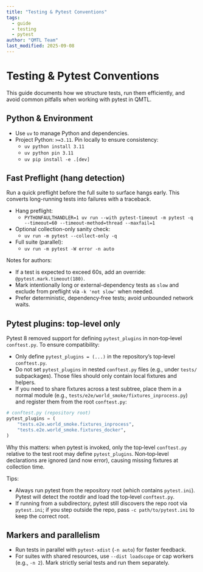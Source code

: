 ```yaml
---
title: "Testing & Pytest Conventions"
tags:
  - guide
  - testing
  - pytest
author: "QMTL Team"
last_modified: 2025-09-08
---
```


# Testing & Pytest Conventions

This guide documents how we structure tests, run them efficiently, and avoid common pitfalls when working with pytest in QMTL.

## Python & Environment

- Use `uv` to manage Python and dependencies.
- Project Python: `>=3.11`. Pin locally to ensure consistency:
  - `uv python install 3.11`
  - `uv python pin 3.11`
  - `uv pip install -e .[dev]`

## Fast Preflight (hang detection)

Run a quick preflight before the full suite to surface hangs early. This converts long-running tests into failures with a traceback.

- Hang preflight:
  - `PYTHONFAULTHANDLER=1 uv run --with pytest-timeout -m pytest -q --timeout=60 --timeout-method=thread --maxfail=1`
- Optional collection-only sanity check:
  - `uv run -m pytest --collect-only -q`
- Full suite (parallel):
  - `uv run -m pytest -W error -n auto`

Notes for authors:
- If a test is expected to exceed 60s, add an override: `@pytest.mark.timeout(180)`.
- Mark intentionally long or external-dependency tests as `slow` and exclude from preflight via `-k 'not slow'` when needed.
- Prefer deterministic, dependency‑free tests; avoid unbounded network waits.

## Pytest plugins: top‑level only

Pytest 8 removed support for defining `pytest_plugins` in non‑top‑level `conftest.py`. To ensure compatibility:

- Only define `pytest_plugins = (...)` in the repository’s top‑level `conftest.py`.
- Do not set `pytest_plugins` in nested `conftest.py` files (e.g., under `tests/` subpackages). Those files should only contain local fixtures and helpers.
- If you need to share fixtures across a test subtree, place them in a normal module (e.g., `tests/e2e/world_smoke/fixtures_inprocess.py`) and register them from the root `conftest.py`:

```python
# conftest.py (repository root)
pytest_plugins = (
    "tests.e2e.world_smoke.fixtures_inprocess",
    "tests.e2e.world_smoke.fixtures_docker",
)
```

Why this matters: when pytest is invoked, only the top‑level `conftest.py` relative to the test root may define `pytest_plugins`. Non‑top‑level declarations are ignored (and now error), causing missing fixtures at collection time.

Tips:
- Always run pytest from the repository root (which contains `pytest.ini`). Pytest will detect the rootdir and load the top‑level `conftest.py`.
- If running from a subdirectory, pytest still discovers the repo root via `pytest.ini`; if you step outside the repo, pass `-c path/to/pytest.ini` to keep the correct root.

## Markers and parallelism

- Run tests in parallel with `pytest-xdist` (`-n auto`) for faster feedback.
- For suites with shared resources, use `--dist loadscope` or cap workers (e.g., `-n 2`). Mark strictly serial tests and run them separately.

